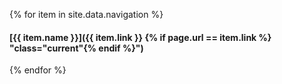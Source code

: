 {% for item in site.data.navigation %}
#### [{{ item.name }}]({{ item.link }} {% if page.url == item.link %} "class=\"current\"{% endif %}")<br>
{% endfor %}
